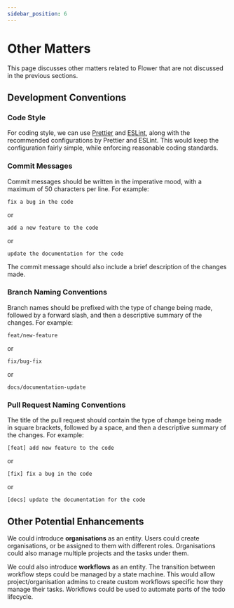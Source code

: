 ```yaml
---
sidebar_position: 6
---
```


# Other Matters

This page discusses other matters related to Flower that are not discussed in the previous sections.

## Development Conventions

### Code Style

For coding style, we can use [Prettier](https://prettier.io/) and [ESLint](https://eslint.org/), along with the recommended configurations by Prettier and ESLint. This would keep the configuration fairly simple, while enforcing reasonable coding standards.

### Commit Messages

Commit messages should be written in the imperative mood, with a maximum of 50 characters per line. For example:

```text
fix a bug in the code
```

or

```text
add a new feature to the code
```

or

```text
update the documentation for the code
```

The commit message should also include a brief description of the changes made.

### Branch Naming Conventions

Branch names should be prefixed with the type of change being made, followed by a forward slash, and then a descriptive summary of the changes. For example:

```text
feat/new-feature
```

or

```text
fix/bug-fix
```

or

```text
docs/documentation-update
```

### Pull Request Naming Conventions

The title of the pull request should contain the type of change being made in square brackets, followed by a space, and then a descriptive summary of the changes. For example:

```text
[feat] add new feature to the code
```

or

```text
[fix] fix a bug in the code
```

or

```text
[docs] update the documentation for the code
```

## Other Potential Enhancements

We could introduce **organisations** as an entity. Users could create organisations, or be assigned to them with different roles. Organisations could also manage multiple projects and the tasks under them.

We could also introduce **workflows** as an entity. The transition between workflow steps could be managed by a state machine. This would allow project/organisation admins to create custom workflows specific how they manage their tasks. Workflows could be used to automate parts of the todo lifecycle.
